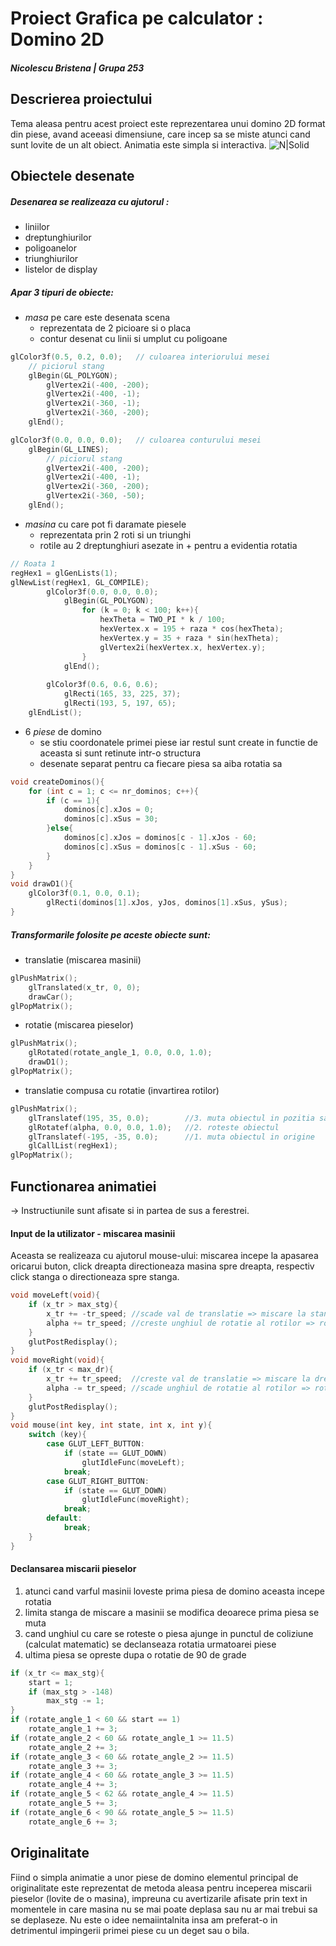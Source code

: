 # Proiect Grafica pe calculator : Domino 2D
##### Nicolescu Bristena | Grupa 253


## Descrierea proiectului
Tema aleasa pentru acest proiect este reprezentarea unui domino 2D format din piese, avand aceeasi dimensiune, care incep sa se miste atunci cand sunt lovite de un alt obiect.
Animatia este simpla si interactiva.
![N|Solid](http://3.bp.blogspot.com/-UkCAootJS8o/UKP8oi_rIEI/AAAAAAAAAJA/QwTLAIngOS8/w1200-h630-p-k-no-nu/La+causa+1.jpg)


## Obiectele desenate
##### Desenarea se realizeaza cu ajutorul :
- liniilor
- dreptunghiurilor
- poligoanelor
- triunghiurilor
- listelor de display

##### Apar 3 tipuri de obiecte:
- *masa* pe care este desenata scena
    - reprezentata de 2 picioare si o placa
    - contur desenat cu linii si umplut cu poligoane
```C++
glColor3f(0.5, 0.2, 0.0);	// culoarea interiorului mesei
    // piciorul stang
    glBegin(GL_POLYGON);
        glVertex2i(-400, -200);
        glVertex2i(-400, -1);
        glVertex2i(-360, -1);
        glVertex2i(-360, -200);
    glEnd();

glColor3f(0.0, 0.0, 0.0);	// culoarea conturului mesei
    glBegin(GL_LINES);
        // piciorul stang
        glVertex2i(-400, -200);
        glVertex2i(-400, -1);
        glVertex2i(-360, -200);
        glVertex2i(-360, -50);
    glEnd();
```
- *masina* cu care pot fi daramate piesele
    - reprezentata prin 2 roti si un triunghi
    - rotile au 2 dreptunghiuri asezate in + pentru a evidentia rotatia
```C++
// Roata 1
regHex1 = glGenLists(1);
glNewList(regHex1, GL_COMPILE);
        glColor3f(0.0, 0.0, 0.0);
            glBegin(GL_POLYGON);
                for (k = 0; k < 100; k++){
                    hexTheta = TWO_PI * k / 100;
                    hexVertex.x = 195 + raza * cos(hexTheta);
                    hexVertex.y = 35 + raza * sin(hexTheta);
                    glVertex2i(hexVertex.x, hexVertex.y);
                }
            glEnd();
            
        glColor3f(0.6, 0.6, 0.6);
            glRecti(165, 33, 225, 37);
            glRecti(193, 5, 197, 65);
    glEndList();
```
- 6 *piese* de domino 
    - se stiu coordonatele primei piese iar restul sunt create in functie de aceasta si sunt retinute intr-o structura
    - desenate separat pentru ca fiecare piesa sa aiba rotatia sa
```C++
void createDominos(){
    for (int c = 1; c <= nr_dominos; c++){
        if (c == 1){
            dominos[c].xJos = 0;
            dominos[c].xSus = 30;
        }else{
            dominos[c].xJos = dominos[c - 1].xJos - 60;
            dominos[c].xSus = dominos[c - 1].xSus - 60;
        }
    }
}
void drawD1(){
    glColor3f(0.1, 0.0, 0.1);
        glRecti(dominos[1].xJos, yJos, dominos[1].xSus, ySus);
}
```

##### Transformarile folosite pe aceste obiecte sunt:
- translatie (miscarea masinii)
```C++
glPushMatrix();
    glTranslated(x_tr, 0, 0);
    drawCar();
glPopMatrix();
```
- rotatie (miscarea pieselor)
```C++
glPushMatrix();
    glRotated(rotate_angle_1, 0.0, 0.0, 1.0);
    drawD1();
glPopMatrix();
```
- translatie compusa cu rotatie (invartirea rotilor)
```C++
glPushMatrix();
    glTranslatef(195, 35, 0.0);        //3. muta obiectul in pozitia sa initiala
    glRotatef(alpha, 0.0, 0.0, 1.0);   //2. roteste obiectul
    glTranslatef(-195, -35, 0.0);      //1. muta obiectul in origine
    glCallList(regHex1);
glPopMatrix();
```


## Functionarea animatiei
 -> Instructiunile sunt afisate si in partea de sus a ferestrei.
#### Input de la utilizator - miscarea masinii
Aceasta se realizeaza cu ajutorul mouse-ului: miscarea incepe la apasarea oricarui buton, click dreapta directioneaza masina spre dreapta, respectiv click stanga o directioneaza spre stanga.

```c++
void moveLeft(void){
    if (x_tr > max_stg){
        x_tr += -tr_speed; //scade val de translatie => miscare la stanga
        alpha += tr_speed; //creste unghiul de rotatie al rotilor => rotatie spre stanga
    }
    glutPostRedisplay();
}
void moveRight(void){
    if (x_tr < max_dr){
        x_tr += tr_speed;  //creste val de translatie => miscare la dreapta
        alpha -= tr_speed; //scade unghiul de rotatie al rotilor => rotatie spre dreapta
    }
    glutPostRedisplay();
}
void mouse(int key, int state, int x, int y){
    switch (key){
        case GLUT_LEFT_BUTTON:
            if (state == GLUT_DOWN)
                glutIdleFunc(moveLeft);
            break;
        case GLUT_RIGHT_BUTTON:
            if (state == GLUT_DOWN)
                glutIdleFunc(moveRight);
            break;
        default:
            break;
    }
}
```

#### Declansarea miscarii pieselor
1. atunci cand varful masinii loveste prima piesa de domino aceasta incepe rotatia
2. limita stanga de miscare a masinii se modifica deoarece prima piesa se muta
3. cand unghiul cu care se roteste o piesa ajunge in punctul de coliziune (calculat matematic) se declanseaza rotatia urmatoarei piese
4. ultima piesa se opreste dupa o rotatie de 90 de grade
```C++
if (x_tr <= max_stg){
    start = 1;
    if (max_stg > -148)
        max_stg -= 1;
}
if (rotate_angle_1 < 60 && start == 1)
    rotate_angle_1 += 3;
if (rotate_angle_2 < 60 && rotate_angle_1 >= 11.5)
    rotate_angle_2 += 3;
if (rotate_angle_3 < 60 && rotate_angle_2 >= 11.5)
    rotate_angle_3 += 3;
if (rotate_angle_4 < 60 && rotate_angle_3 >= 11.5)
    rotate_angle_4 += 3;
if (rotate_angle_5 < 62 && rotate_angle_4 >= 11.5)
    rotate_angle_5 += 3;
if (rotate_angle_6 < 90 && rotate_angle_5 >= 11.5)
    rotate_angle_6 += 3;
```

## Originalitate
Fiind o simpla animatie a unor piese de domino elementul principal de originalitate este reprezentat de metoda aleasa pentru inceperea miscarii pieselor (lovite de o masina), impreuna cu avertizarile afisate prin text in momentele in care masina nu se mai poate deplasa sau nu ar mai trebui sa se deplaseze. Nu este o idee nemaiintalnita insa am preferat-o in detrimentul impingerii primei piese cu un deget sau o bila.
